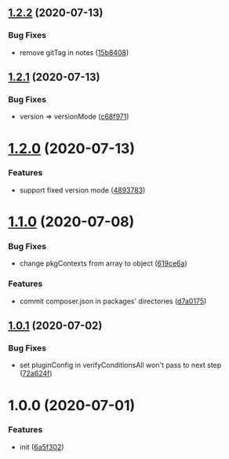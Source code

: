 ## [1.2.2](https://github.com/monorepo-semantic-release/git/compare/v1.2.1...v1.2.2) (2020-07-13)


### Bug Fixes

* remove gitTag in notes ([15b8408](https://github.com/monorepo-semantic-release/git/commit/15b84083095e1469feb4dd627eb02d0764ef5bb2))

## [1.2.1](https://github.com/monorepo-semantic-release/git/compare/v1.2.0...v1.2.1) (2020-07-13)


### Bug Fixes

* version => versionMode ([c68f971](https://github.com/monorepo-semantic-release/git/commit/c68f97112c4d096c50c74cb8d7b5225732310c0b))

# [1.2.0](https://github.com/monorepo-semantic-release/git/compare/v1.1.0...v1.2.0) (2020-07-13)


### Features

* support fixed version mode ([4893783](https://github.com/monorepo-semantic-release/git/commit/48937837f84a589e43dfefeef789a07a94613452))

# [1.1.0](https://github.com/monorepo-semantic-release/git/compare/v1.0.1...v1.1.0) (2020-07-08)


### Bug Fixes

* change pkgContexts from array to object ([619ce6a](https://github.com/monorepo-semantic-release/git/commit/619ce6a5781c805a4ddb641b854eb29eda6a5317))


### Features

* commit composer.json in packages' directories ([d7a0175](https://github.com/monorepo-semantic-release/git/commit/d7a0175e5832798cea0903627f7267fac83869bb))

## [1.0.1](https://github.com/monorepo-semantic-release/git/compare/v1.0.0...v1.0.1) (2020-07-02)


### Bug Fixes

* set pluginConfig in verifyConditionsAll won't pass to next step ([72a624f](https://github.com/monorepo-semantic-release/git/commit/72a624fde11c7454dbfba4f95c067bd05b32ce8c))

# 1.0.0 (2020-07-01)


### Features

* init ([6a5f302](https://github.com/monorepo-semantic-release/git/commit/6a5f3027c2f744f46dc44fb8cdc748f9b16348db))
